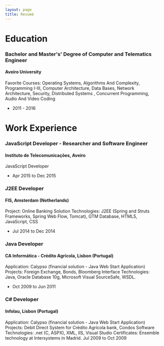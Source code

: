 ```yaml
---
layout: page
title: Resumé
---
```


# Education

### Bachelor and Master's' Degree of Computer and Telematics Engineer
#### Aveiro University
<h7>Favorite Courses: Operating Systems, Algorithms And Complexity, Programming I-III, Computer Architecture, Data Bases, Network Architecture, Security, Distributed Systems , Concurrent Programming, Audio And Video Coding
- 2011 - 2016</h7>

# Work Experience

### JavaScript Developer - Researcher and Software Engineer
#### Instituto de Telecomunicações, Aveiro
<h7>JavaScript Developer
- Apr 2015 to Dec 2015</h7>

### J2EE Developer
#### FIS, Amsterdam (Netherlands)
<h7>Project: Online Banking Solution Technologies: J2EE (Spring and Struts Frameworks, Spring Web Flow, Tomcat), GTM Database, HTML5, JavaScript, CSS
- Jul 2014 to Dec 2014</h7>

### Java Developer
#### CA Informática - Crédito Agrícola, Lisbon (Portugal)
<h7>Application: Calypso (financial solution - Java Web Start Application) Projects: Foreign Exchange, Bonds, Bloomberg Interface Technologies: Java, Oracle Database 10g, Microsoft Visual SourceSafe, WSDL.
- Oct 2009 to Jun 2011</h7>


### C# Developer
#### Infolau, Lisbon (Portugal)
<h7>Application: Calypso (financial solution - Java Web Start Application) Projects: Debit Direct System for Crédito Agrícola bank, Condos Software Technologies: .net (C, ASPX), XML, IIS, Visual Studio Certificates: Ensemble technology at Intersystems in Madrid.
Jul 2009 to Oct 2009</h7>


